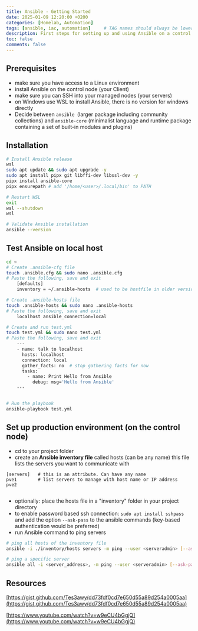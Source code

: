 ```yaml
---
title: Ansible - Getting Started
date: 2025-01-09 12:20:00 +0200
categories: [Homelab, Automation]
tags: [ansible, iac, automation]     # TAG names should always be lowercase
description: First steps for setting up and using Ansible on a control node to manage server nodes.
toc: false
comments: false
---
```



## Prerequisites   
- make sure you have access to a Linux environment   
- install Ansible on the control node (your Client)   
- make sure you can SSH into your managed nodes (your servers)   
- on Windows use WSL to install Ansible, there is no version for windows directly   
- Decide between `ansible `(larger package including community collections) and `ansible-core` (minimalist language and runtime package containing a set of built-in modules and plugins)   
   
## Installation   
   
```bash
# Install Ansible release
wsl
sudo apt update && sudo apt upgrade -y
sudo apt install pipx git libffi-dev libssl-dev -y
pipx install ansible-core
pipx ensurepath # add '/home/<user>/.local/bin' to PATH

# Restart WSL
exit
wsl --shutdown
wsl

# Validate Ansible installation
ansible --version
```

## Test Ansible on local host   
```bash
cd ~
# Create .ansible-cfg file
touch .ansible.cfg && sudo nano .ansible.cfg
# Paste the following, save and exit
    [defaults]
    inventory = ~/.ansible-hosts  # used to be hostfile in older versions, but now changed to inventory[defaults]

# Create .ansible-hosts file
touch .ansible-hosts && sudo nano .ansible-hosts
# Paste the following, save and exit
    localhost ansible_connection=local

# Create and run test.yml
touch test.yml && sudo nano test.yml
# Paste the following, save and exit
    ---
    - name: talk to localhost
      hosts: localhost
      connection: local
      gather_facts: no  # stop gathering facts for now
      tasks:
        - name: Print Hello from Ansible
          debug: msg='Hello from Ansible'
    ---


# Run the playbook
ansible-playbook test.yml
```
   
## Set up production environment (on the control node)      
- cd to your project folder   
- create an **Ansible inventory file** called hosts (can be any name)
this file lists the servers you want to communicate with   
   
```
[servers]	# this is an attribute. Can have any name
pve1		# list servers to manage with host name or IP address
pve2
	
```
- optionally: place the hosts file in a "inventory" folder in your project directory   
- to enable password based ssh connection: `sudo apt install sshpass` and add the option `--ask-pass` to the ansible commands (key-based authentication would be preferred)   
- run Ansible command to ping servers
   
   
```bash
# ping all hosts of the inventory file
ansible -i ./inventory/hosts servers -m ping --user <serveradmin> [--ask-pass]

# ping a specific server
ansible all -i <server_address>, -m ping --user <serveradmin> [--ask-pass]
```


## Resources
[https://gist.github.com/Tes3awy/dd73fdf0cd7e650d55a89d254a0005aa](https://gist.github.com/Tes3awy/dd73fdf0cd7e650d55a89d254a0005aa) 

[https://www.youtube.com/watch?v=w9eCU4bGgjQ](https://www.youtube.com/watch?v=w9eCU4bGgjQ) 